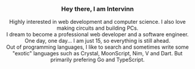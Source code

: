 <div align="center">
<h3> Hey there, I am Intervinn </h3>
Highly interested in web development and computer science. I also love making circuits and building PCs. </br>
I dream to become a professional web developer and a software engineer. One day, one day... I am just 15, so everything is still ahead. <br/>
Out of programming languages, I like to search and sometimes write some "exotic" languages such as Crystal, MoonScript, Nim, V and Dart. But primarily prefering Go and TypeScript. </br>
</div>

